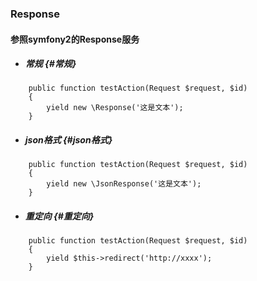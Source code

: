 ### Response

#### 参照symfony2的Response服务

* ##### 常规 {#常规}

```
    public function testAction(Request $request, $id)
    {
        yield new \Response('这是文本');
    }
```

* ##### json格式 {#json格式}

```
    public function testAction(Request $request, $id)
    {
        yield new \JsonResponse('这是文本');
    }
```

* ##### 重定向 {#重定向}

```
    public function testAction(Request $request, $id)
    {
        yield $this->redirect('http://xxxx');
    }
```



